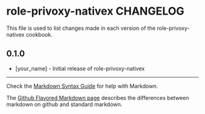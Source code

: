 role-privoxy-nativex CHANGELOG
==============================

This file is used to list changes made in each version of the role-privoxy-nativex cookbook.

0.1.0
-----
- [your_name] - Initial release of role-privoxy-nativex

- - -
Check the [Markdown Syntax Guide](http://daringfireball.net/projects/markdown/syntax) for help with Markdown.

The [Github Flavored Markdown page](http://github.github.com/github-flavored-markdown/) describes the differences between markdown on github and standard markdown.
